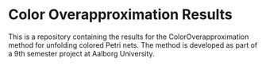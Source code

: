 # Color Overapproximation Results
This is a repository containing the results for the ColorOverapproximation method for unfolding colored Petri nets. The method is developed as part of a 9th semester project at Aalborg University.
